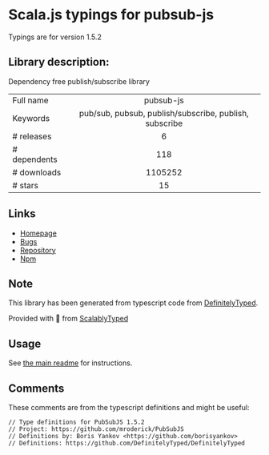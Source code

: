 
# Scala.js typings for pubsub-js

Typings are for version 1.5.2

## Library description:
Dependency free publish/subscribe library

|                    |                 |
| ------------------ | :-------------: |
| Full name          | pubsub-js |
| Keywords           | pub/sub, pubsub, publish/subscribe, publish, subscribe |
| # releases         | 6 |
| # dependents       | 118 |
| # downloads        | 1105252 |
| # stars            | 15 |

## Links
- [Homepage](https://github.com/mroderick/PubSubJS#readme)
- [Bugs](https://github.com/mroderick/PubSubJS/issues)
- [Repository](https://github.com/mroderick/PubSubJS)
- [Npm](https://www.npmjs.com/package/pubsub-js)
    


## Note
This library has been generated from typescript code from [DefinitelyTyped](https://definitelytyped.org).

Provided with :purple_heart: from [ScalablyTyped](https://github.com/oyvindberg/ScalablyTyped)

## Usage
See [the main readme](../../readme.md) for instructions.

## Comments

These comments are from the typescript definitions and might be useful:
```
// Type definitions for PubSubJS 1.5.2
// Project: https://github.com/mroderick/PubSubJS
// Definitions by: Boris Yankov <https://github.com/borisyankov>
// Definitions: https://github.com/DefinitelyTyped/DefinitelyTyped

```

